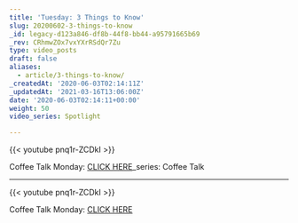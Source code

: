 ```yaml
---
title: 'Tuesday: 3 Things to Know'
slug: 20200602-3-things-to-know
_id: legacy-d123a846-df8b-44f8-bb44-a95791665b69
_rev: CRhmwZOx7vxYXrRSdQr7Zu
type: video_posts
draft: false
aliases:
  - article/3-things-to-know/
_createdAt: '2020-06-03T02:14:11Z'
_updatedAt: '2021-03-16T13:06:00Z'
date: '2020-06-03T02:14:11+00:00'
weight: 50
video_series: Spotlight

---
```

{{< youtube pnq1r-ZCDkI >}}

Coffee Talk Monday: [CLICK HERE](https://youtu.be/6nTg66NbRvw)_series: Coffee Talk

---
{{< youtube pnq1r-ZCDkI >}}

Coffee Talk Monday: [CLICK HERE](https://youtu.be/6nTg66NbRvw)